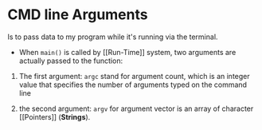 # CMD line Arguments
Is to pass data to my program while it's running via the terminal. 

- When ```main()``` is called by [[Run-Time]] system, two arguments are actually passed to the function:

1. The first argument:
```argc``` stand for argument count, which is an integer value that specifies the number of arguments typed on the command line

2. the second argument:
```argv``` for argument vector is an array of character [[Pointers]] (**Strings**). 

